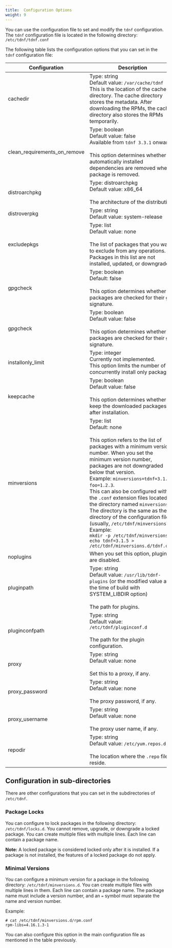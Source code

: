 ```yaml
---
title:  Configuration Options
weight: 9
---
```


You can use the configuration file to set and modify the `tdnf` configuration. The `tdnf` configuration file is located in the following directory: `/etc/tdnf/tdnf.conf`

The following table lists the configuration options that you can set in the `tdnf` configuration file:


|Configuration	| Description |   
|---------------|-------------|  
|cachedir		|Type: string<br>   Default value: `/var/cache/tdnf`<br> This is the location of the cache directory. The cache directory stores the metadata. After downloading the RPMs, the cache directory also stores the RPMs temporarily.|
|clean_requirements_on_remove| Type: boolean<br> Default value: false<br>Available from `tdnf 3.3.1` onwards.<br><br> This option determines whether the automatically installed dependencies are removed when a package is removed.|
|distroarchpkg| Type: distroarchpkg<br> Default value: x86_64<br><br> The architecture of the distribution.|
|distroverpkg|Type: string<br> Default value: system-release|
|excludepkgs| Type: list<br> Default value: none<br><br> The list of packages that you want to exclude from any operations. Packages in this list are not installed, updated, or downgraded.|
|gpgcheck| Type: boolean<br> Default: false<br><br> This option determines whether the packages are checked for their gpg signature.|
|gpgcheck| Type: boolean<br> Default value: false<br><br> This option determines whether the packages are checked for their gpg signature.|
|installonly_limit| Type: integer<br> Currently not implemented.<br> This option limits the number of concurrently install only packages.|
|keepcache| Type: boolean<br> Default value: false<br><br> This option determines whether to keep the downloaded packages after installation.
|minversions| Type: list<br> Default: none<br><br> This option refers to the list of packages with a minimum version number. When you set the minimum version number, packages are not downgraded below that version. <br>Example: `minversions=tdnf=3.1.5 foo=1.2.3`. <br> This can also be configured with the `.conf` extension files located in the directory named `minversions.d`. The directory is the same as the directory of the configuration file (usually, `/etc/tdnf/minversions.d`). <br>Example: <br> `mkdir -p /etc/tdnf/minversions.d`<br>`echo tdnf=3.1.5 > /etc/tdnf/minversions.d/tdnf.conf`|
|noplugins| When you set this option, plugins are disabled.|
|pluginpath| Type: string<br> Default value: `/usr/lib/tdnf-plugins` (or the modified value at the time of build with SYSTEM_LIBDIR option)<br><br> The path for plugins.|
|pluginconfpath| Type: string<br> Default value: `/etc/tdnf/pluginconf.d` <br><br> The path for the plugin configuration.|
|proxy| Type: string<br> Default value: none<br><br>Set this to a proxy, if any.
|proxy_password| Type: string<br> Default value: none<br><br> The proxy password, if any.|
|proxy_username| Type: string<br> Default value: none<br><br> The proxy user name, if any.|
|repodir| Type: string<br> Default value: `/etc/yum.repos.d`<br><br> The location where the `.repo` files reside.|


## Configuration in sub-directories ##

There are other configurations that you can set in the subdirectories of `/etc/tdnf`.

### Package Locks ###

You can configure to lock packages in the following directory: `/etc/tdnf/locks.d`. You cannot remove, upgrade, or downgrade a locked package. You can create multiple files with multiple lines. Each line can contain a package name.

**Note:** A locked package is considered locked only after it is installed. If a package is not installed, the features of a locked package do not apply.


### Minimal Versions ###

You can configure a minimum version for a package in the following directory: `/etc/tdnf/minversions.d`. You can create multiple files with multiple lines in them. Each line can contain a package name. The package name must include a version number, and an `=` symbol must separate the name and version number. 

Example:

	# cat /etc/tdnf/minversions.d/rpm.conf 
	rpm-libs=4.16.1.3-1


You can also configure this option in the main configuration file as mentioned in the table previously.
